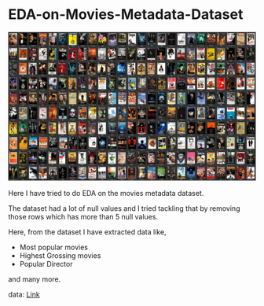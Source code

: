 # EDA-on-Movies-Metadata-Dataset

![movies](moviepics.jpg)

Here I have tried to do EDA on the movies metadata dataset.

The dataset had a lot of null values and I tried tackling that by removing those rows which has more than 5 null values.

Here, from the dataset I have extracted data like,
* Most popular movies
* Highest Grossing movies
* Popular Director 

and many more.


data: [Link](https://www.kaggle.com/carolzhangdc/imdb-5000-movie-dataset)

